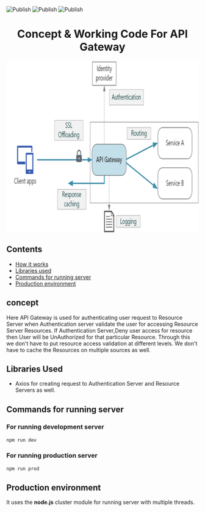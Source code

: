 ![Publish](https://github.com/rishabhjaishwal/API-Gateway-in-Node.js/workflows/Publish/badge.svg)
![Publish](https://www.code-inspector.com/project/11600/score/svg)
![Publish](https://www.code-inspector.com/project/11600/status/svg)

<div align=center>
<h1>Concept & Working Code For API Gateway</h1>
<img src="./API_Gateway.png" alt="API Gateway" width="600px" height="450px" >
</div>

## Contents

- [How it works](#Concept)
- [Libraries used](#Libraries-Used)
- [Commands for running server](#Commands-for-running-server)
- [Production environment](#Production-Environment)

## concept

Here API Gateway is used for authenticating user request to Resource Server when Authentication server
validate the user for accessing Resource Server Resources. If Authentication Server,Deny user access for resource then
User will be UnAuthorized for that particular Resource. Through this we don't have to put resource access validation at different levels.
We don't have to cache the Resources on multiple sources as well.

## Libraries Used

- Axios for creating request to Authentication Server and Resource Servers as well.

## Commands for running server

### For running development server

```
npm run dev
```

### For running production server

```
npm run prod
```

## Production environment

It uses the <b>node.js</b> cluster module for running server with multiple threads.
